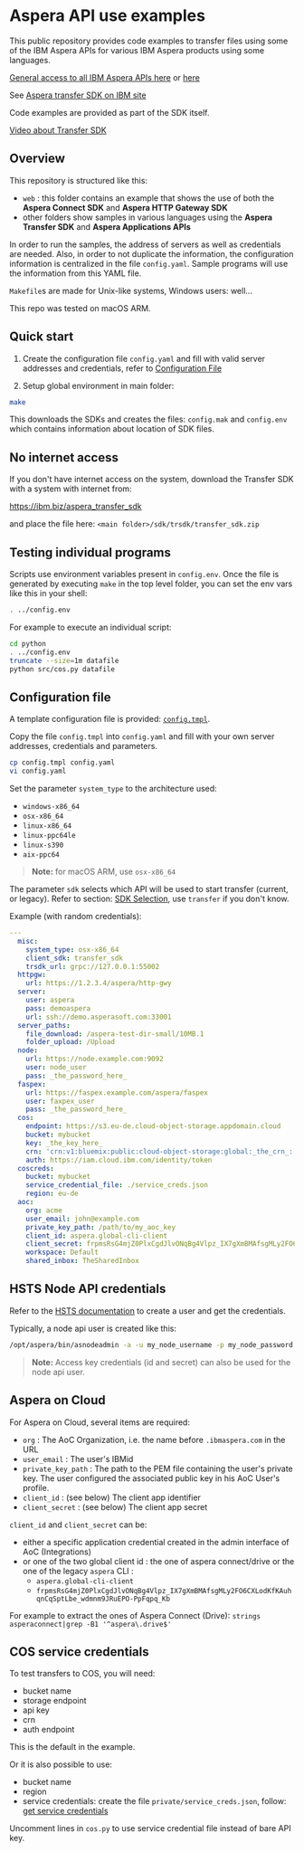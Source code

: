 # Aspera API use examples

This public repository provides code examples to transfer files using some of the IBM Aspera APIs for various IBM Aspera products using some languages.

[General access to all IBM Aspera APIs here](https://developer.ibm.com/apis/catalog/?search=aspera) or [here](https://developer.ibm.com/?q=aspera&dwcontenttype[0]=APIs)

See [Aspera transfer SDK on IBM site](https://developer.ibm.com/apis/catalog?search=%22aspera%20transfer%20sdk%22)

Code examples are provided as part of the SDK itself.

[Video about Transfer SDK](https://higherlogicstream.s3.amazonaws.com/IMWUC/d5b91301-6aa1-5741-e083-2a9121d9d8a7_file.mp4)

## Overview

This repository is structured like this:

- `web` : this folder contains an example that shows the use of both the **Aspera Connect SDK** and **Aspera HTTP Gateway SDK**
- other folders show samples in various languages using the **Aspera Transfer SDK** and **Aspera Applications APIs**

In order to run the samples, the address of servers as well as credentials are needed.
Also, in order to not duplicate the information, the configuration information is centralized in the file `config.yaml`.
Sample programs will use the information from this YAML file.

`Makefile`s are made for Unix-like systems, Windows users: well...

This repo was tested on macOS ARM.

## Quick start

1. Create the configuration file `config.yaml` and fill with valid server addresses and credentials, refer to [Configuration File](#config)

1. Setup global environment in main folder:

```bash
make
```

This downloads the SDKs and creates the files: `config.mak` and `config.env` which contains information about location of SDK files.

## No internet access

If you don't have internet access on the system, download the Transfer SDK with a system with internet from:

<https://ibm.biz/aspera_transfer_sdk>

and place the file here: `<main folder>/sdk/trsdk/transfer_sdk.zip`

## Testing individual programs

Scripts use environment variables present in `config.env`.
Once the file is generated by executing `make` in the top level folder, you can set the env vars like this in your shell:

```bash
. ../config.env
```

For example to execute an individual script:

```bash
cd python
. ../config.env
truncate --size=1m datafile
python src/cos.py datafile
```

## <a id="config"></a>Configuration file

A template configuration file is provided: [`config.tmpl`](config.tmpl).

Copy the file `config.tmpl` into `config.yaml` and fill with your own server addresses, credentials and parameters.

```bash
cp config.tmpl config.yaml
vi config.yaml
```

Set the parameter `system_type` to the architecture used:

- `windows-x86_64`
- `osx-x86_64`
- `linux-x86_64`
- `linux-ppc64le`
- `linux-s390`
- `aix-ppc64`

> **Note:** for macOS ARM, use `osx-x86_64`

The parameter `sdk` selects which API will be used to start transfer (current, or legacy).
Refer to section: [SDK Selection](#sdk), use `transfer` if you don't know.

Example (with random credentials):

```yaml
---
  misc:
    system_type: osx-x86_64
    client_sdk: transfer_sdk
    trsdk_url: grpc://127.0.0.1:55002
  httpgw:
    url: https://1.2.3.4/aspera/http-gwy
  server:
    user: aspera
    pass: demoaspera
    url: ssh://demo.asperasoft.com:33001
  server_paths:
    file_download: /aspera-test-dir-small/10MB.1
    folder_upload: /Upload
  node:
    url: https://node.example.com:9092
    user: node_user
    pass: _the_password_here_
  faspex:
    url: https://faspex.example.com/aspera/faspex
    user: faxpex_user
    pass: _the_password_here_
  cos:
    endpoint: https://s3.eu-de.cloud-object-storage.appdomain.cloud
    bucket: mybucket
    key: _the_key_here_
    crn: 'crn:v1:bluemix:public:cloud-object-storage:global:_the_crn_::'
    auth: https://iam.cloud.ibm.com/identity/token
  coscreds:
    bucket: mybucket
    service_credential_file: ./service_creds.json
    region: eu-de
  aoc:
    org: acme
    user_email: john@example.com
    private_key_path: /path/to/my_aoc_key
    client_id: aspera.global-cli-client
    client_secret: frpmsRsG4mjZ0PlxCgdJlvONqBg4Vlpz_IX7gXmBMAfsgMLy2FO6CXLodKfKAuhqnCqSptLbe_wdmnm9JRuEPO-PpFqpq_Kb
    workspace: Default
    shared_inbox: TheSharedInbox
```

## HSTS Node API credentials

Refer to the [HSTS documentation](https://www.ibm.com/docs/en/ahts/4.4?topic=linux-set-up-hsts-node-api) to create a user and get the credentials.

Typically, a node api user is created like this:

```bash
/opt/aspera/bin/asnodeadmin -a -u my_node_username -p my_node_password -x my_transfer_user
```

> **Note:** Access key credentials (id and secret) can also be used for the node api user.

## Aspera on Cloud

For Aspera on Cloud, several items are required:

- `org` : The AoC Organization, i.e. the name before `.ibmaspera.com` in the URL
- `user_email` : The user's IBMid
- `private_key_path` : The path to the PEM file containing the user's private key. The user configured the associated public key in his AoC User's profile.
- `client_id` : (see below) The client app identifier
- `client_secret` : (see below) The client app secret

`client_id` and `client_secret` can be:

- either a specific application credential created in the admin interface of AoC (Integrations)
- or one of the two global client id : the one of aspera connect/drive or the one of the legacy `aspera` CLI :
  - `aspera.global-cli-client`
  - `frpmsRsG4mjZ0PlxCgdJlvONqBg4Vlpz_IX7gXmBMAfsgMLy2FO6CXLodKfKAuhqnCqSptLbe_wdmnm9JRuEPO-PpFqpq_Kb`

For example to extract the ones of Aspera Connect (Drive): `strings asperaconnect|grep -B1 '^aspera\.drive$'`

## COS service credentials

To test transfers to COS, you will need:

- bucket name
- storage endpoint
- api key
- crn
- auth endpoint

This is the default in the example.

Or it is also possible to use:

- bucket name
- region
- service credentials: create the file `private/service_creds.json`, follow: [get service credentials](https://www.rubydoc.info/gems/aspera-cli#using-service-credential-file)

Uncomment lines in `cos.py` to use service credential file instead of bare API key.

